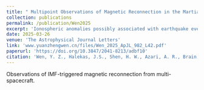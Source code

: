 ```yaml
---
title: " Multipoint Observations of Magnetic Reconnection in the Martian Magnetotail Triggered by an Interplanetary Magnetic Field Rotation"
collection: publications
permalink: /publication/Wen2025
excerpt: 'Ionospheric anomalies possibly associated with earthquake events as observed by multi-spacecraft.'
date: 2025-03-26
venue: 'The Astrophysical Journal Letters'
link: 'www.yuanzhengwen.cn/files/Wen_2025_ApJL_982_L42.pdf'
paperurl: 'https://doi.org/10.3847/2041-8213/adbf10'
citation: 'Wen, Y. Z., Halekas, J.S., Shen, H. W., Azari, A. R., Brain, D. A., Dong, Y.X., Mitchell, D. L., Mazelle, C. X., Espley, J. R., and McFadden, J. P. (2025). Multipoint Observations of Magnetic Reconnection in the Martian Magnetotail Triggered by an Interplanetary Magnetic Field Rotation., 982 L42. https://doi.org/10.3847/2041-8213/adbf10'
---
```

Observations of IMF-triggered magnetic reconnection from multi-spacecraft.
